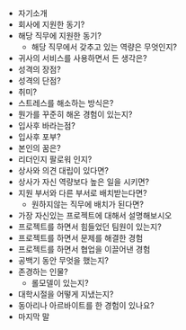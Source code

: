- 자기소개
- 회사에 지원한 동기?
- 해당 직무에 지원한 동기?
  - 해당 직무에서 갖추고 있는 역량은 무엇인지?
- 귀사의 서비스를 사용하면서 든 생각은?
- 성격의 장점?
- 성격의 단점?
- 취미?
- 스트레스를 해소하는 방식은?
- 뭔가를 꾸준히 해온 경험이 있는지?
- 입사후 바라는점?
- 입사후 포부?
- 본인의 꿈은?
- 리더인지 팔로워 인지?
- 상사와 의견 대립이 있다면?
- 상사가 자신 역량보다 높은 일을 시키면?
- 지원 부서와 다른 부서로 배치받는다면?
  - 원하지않는 직무에 배치가 된다면?
- 가장 자신있는 프로젝트에 대해서 설명해보시오
- 프로젝트를 하면서 힘들었던 팀원이 있는지?
- 프로젝트를 하면서 문제를 해결한 경험
- 프로젝트를 하면서 협업을 이끌어낸 경험
- 공백기 동안 무엇을 했는지?
- 존경하는 인물?
  - 롤모델이 있는지?
- 대학시절을 어떻게 지냈는지?
- 동아리나 아르바이트를 한 경험이 있나요?
- 마지막 말